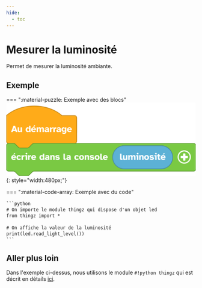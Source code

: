```yaml
---
hide:
  - toc
---
```


# Mesurer la luminosité

Permet de mesurer la luminosité ambiante.

## Exemple

=== ":material-puzzle: Exemple avec des blocs"
    ![Blocs capteur](capteur_lumiere.png){: style="width:480px;"}

=== ":material-code-array: Exemple avec du code"

    ```python
    # On importe le module thingz qui dispose d'un objet led
    from thingz import *

    # On affiche la valeur de la luminosité
    print(led.read_light_level())
    ```

    
## Aller plus loin

Dans l'exemple ci-dessus, nous utilisons le module `#!python thingz` qui est décrit en détails [ici](../thingz/thingz.md).
